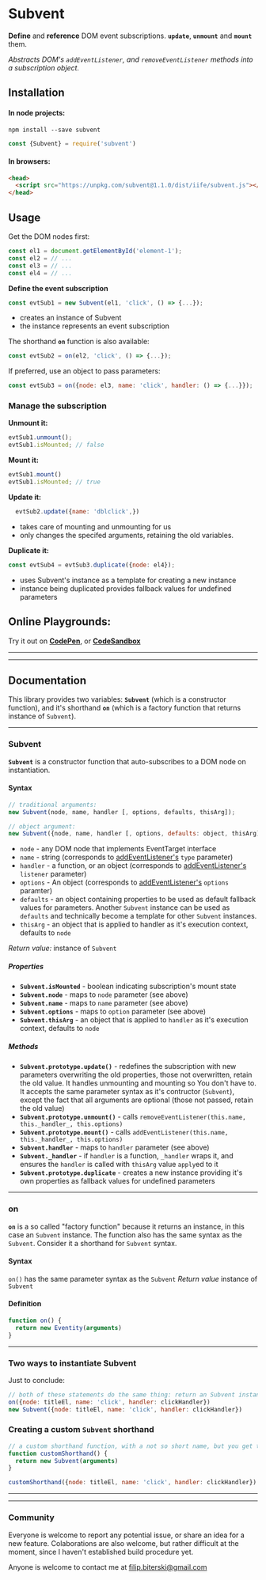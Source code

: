# Subvent
**Define** and **reference** DOM event subscriptions. **`update`**, **`unmount`** and **`mount`** them.

*Abstracts DOM's `addEventListener`, and `removeEventListener` methods into a subscription object.*

## Installation
#### In node projects:
```
npm install --save subvent
```
```js
const {Subvent} = require('subvent')
```

#### In browsers:
```html
<head>
  <script src="https://unpkg.com/subvent@1.1.0/dist/iife/subvent.js"></script>
</head>
```

## Usage
Get the DOM nodes first:
```js
const el1 = document.getElementById('element-1');
const el2 = // ...
const el3 = // ...
const el4 = // ...
```

**Define the event subscription**
```js
const evtSub1 = new Subvent(el1, 'click', () => {...});
```
- creates an instance of Subvent
- the instance represents an event subscription

The shorthand **`on`** function is also available:
```js
const evtSub2 = on(el2, 'click', () => {...});
```

If preferred, use an object to pass parameters:
```js
const evtSub3 = on({node: el3, name: 'click', handler: () => {...}});
```

### Manage the subscription

**Unmount it:**
```js
evtSub1.unmount();
evtSub1.isMounted; // false
```

**Mount it:**
```js
evtSub1.mount()
evtSub1.isMounted; // true
```

**Update it:**
```js
  evtSub2.update({name: 'dblclick',})
```
- takes care of mounting and unmounting for us
- only changes the specifed arguments, retaining the old variables.

**Duplicate it:**
```js
const evtSub4 = evtSub3.duplicate({node: el4});
```
- uses Subvent's instance as a template for creating a new instance
- instance being duplicated provides fallback values for undefined parameters

## Online Playgrounds:
Try it out on **[CodePen](https://codepen.io/filibit/pen/KKpXLjb)**, or **[CodeSandbox](https://codesandbox.io/s/subvent-playground-ttde9)**
___
___
## Documentation
This library provides two variables: **`Subvent`** (which is a constructor function), and it's shorthand **`on`** (which is a factory function that returns instance of `Subvent`).
___
### Subvent
**`Subvent`** is a constructor function that auto-subscribes to a DOM node on instantiation.

#### Syntax
```js
// traditional arguments:
new Subvent(node, name, handler [, options, defaults, thisArg]);

// object argument:
new Subvent({node, name, handler [, options, defaults: object, thisArg]});
```
- `node` - any DOM node that implements EventTarget interface
- `name` - string (corresponds to [addEventListener's](https://developer.mozilla.org/en-US/docs/Web/API/EventTarget/addEventListener#Syntax) `type` parameter)
- `handler` - a function, or an object (corresponds to [addEventListener's](https://developer.mozilla.org/en-US/docs/Web/API/EventTarget/addEventListener#Syntax) `listener` parameter)
- `options` - An object (corresponds to [addEventListener's](https://developer.mozilla.org/en-US/docs/Web/API/EventTarget/addEventListener#Syntax) `options` paramter)
- `defaults` - an object containing properties to be used as default fallback values for parameters. Another `Subvent` instance can be used as `defaults` and technically become a template for other `Subvent` instances.
- `thisArg` - an object that is applied to handler as it's execution context, defaults to `node`

*Return value:*
instance of `Subvent`

##### Properties
  - **`Subvent.isMounted`** - boolean indicating subscription's mount state
  - **`Subvent.node`** - maps to `node` parameter (see above)
  - **`Subvent.name`** - maps to `name` parameter (see above)
  - **`Subvent.options`** - maps to `option` parameter (see above)
  - **`Subvent.thisArg`** - an object that is applied to `handler` as it's execution context, defaults to `node`


##### Methods
  - **`Subvent.prototype.update()`** - redefines the subscription with new parameters overwriting the old properties, those not overwritten, retain the old value. It handles unmounting and mounting so You don't have to. It accepts the same parameter syntax as it's contructor (`Subvent`), except the fact that all arguments are optional (those not passed, retain the old value)
  - **`Subvent.prototype.unmount()`** - calls `removeEventListener(this.name, this._handler_, this.options)`
  - **`Subvent.prototype.mount()`** - calls `addEventListener(this.name, this._handler_, this.options)`
  - **`Subvent.handler`** - maps to `handler` parameter (see above)
  - **`Subvent._handler`** - if `handler` is a function, `_handler` wraps it, and ensures the `handler` is called with `thisArg` value `apply`ed to it
  - **`Subvent.prototype.duplicate`** - creates a new instance providing it's own properties as fallback values for undefined parameters
___
### on
**`on`** is a so called "factory function" because it returns an instance, in this case an `Subvent` instance. The function also has the same syntax as the `Subvent`. Consider it a shorthand for `Subvent` syntax.

#### Syntax
`on()` has the same parameter syntax as the `Subvent`
*Return value*
instance of `Subvent`

#### Definition
```js
function on() {
  return new Eventity(arguments)
}
```
___
### Two ways to instantiate Subvent
Just to conclude:
```js
// both of these statements do the same thing: return an Subvent instance
on({node: titleEl, name: 'click', handler: clickHandler})
new Subvent({node: titleEl, name: 'click', handler: clickHandler})
```
### Creating a custom `Subvent` shorthand
```js
// a custom shorthand function, with a not so short name, but you get the point
function customShorthand() {
  return new Subvent(arguments)
}

customShorthand({node: titleEl, name: 'click', handler: clickHandler})
```
___
___
### Community
Everyone is welcome to report any potential issue, or share an idea for a new feature.
Colaborations are also welcome, but rather difficult at the moment, since I haven't established build procedure yet.

Anyone is welcome to contact me at filip.biterski@gmail.com
